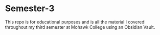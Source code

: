 # Semester-3

This repo is for educational purposes and is all the material I covered throughout my third semester at Mohawk College using an Obsidian Vault.

